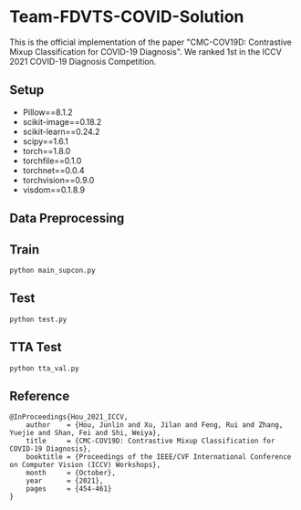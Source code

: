 # Team-FDVTS-COVID-Solution


This is the official implementation of the paper "CMC-COV19D: Contrastive Mixup Classification for COVID-19 Diagnosis". 
We ranked 1st in the ICCV 2021 COVID-19 Diagnosis Competition.

## Setup
+ Pillow==8.1.2
+ scikit-image==0.18.2
+ scikit-learn==0.24.2
+ scipy==1.6.1
+ torch==1.8.0
+ torchfile==0.1.0
+ torchnet==0.0.4
+ torchvision==0.9.0
+ visdom==0.1.8.9

## Data Preprocessing


## Train
```
python main_supcon.py
```

## Test
```
python test.py
```

## TTA Test
```
python tta_val.py
```


## Reference
```
@InProceedings{Hou_2021_ICCV,
    author    = {Hou, Junlin and Xu, Jilan and Feng, Rui and Zhang, Yuejie and Shan, Fei and Shi, Weiya},
    title     = {CMC-COV19D: Contrastive Mixup Classification for COVID-19 Diagnosis},
    booktitle = {Proceedings of the IEEE/CVF International Conference on Computer Vision (ICCV) Workshops},
    month     = {October},
    year      = {2021},
    pages     = {454-461}
}
```
